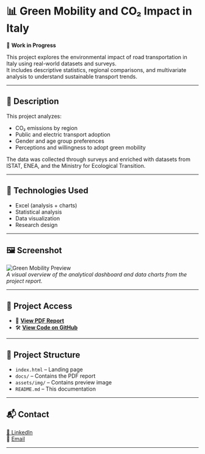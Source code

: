 # 📊 Green Mobility and CO₂ Impact in Italy

🚧 **Work in Progress**

This project explores the environmental impact of road transportation in Italy using real-world datasets and surveys.  
It includes descriptive statistics, regional comparisons, and multivariate analysis to understand sustainable transport trends.

---

## 📝 Description

This project analyzes:

- CO₂ emissions by region  
- Public and electric transport adoption  
- Gender and age group preferences  
- Perceptions and willingness to adopt green mobility

The data was collected through surveys and enriched with datasets from ISTAT, ENEA, and the Ministry for Ecological Transition.

---

## 🧰 Technologies Used

- Excel (analysis + charts)
- Statistical analysis
- Data visualization
- Research design

---

## 🖼 Screenshot

![Green Mobility Preview](https://mikael-10.github.io/green-mobility/assets/img/projects/project3-preview.webp)  
*A visual overview of the analytical dashboard and data charts from the project report.*

---

## 🔗 Project Access

- 📄 [**View PDF Report**](https://mikael-10.github.io/green-mobility/docs/green-mobility.pdf)  
- 🛠 [**View Code on GitHub**](https://github.com/mikael-10/green-mobility)

---

## 📂 Project Structure

- `index.html` – Landing page  
- `docs/` – Contains the PDF report  
- `assets/img/` – Contains preview image  
- `README.md` – This documentation

---

## 📬 Contact

[🔗 LinkedIn](https://www.linkedin.com/in/mikael-mbiada-nganou)  
📧 [Email](mailto:mbiadamikael@email.com)

---
